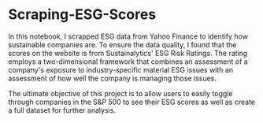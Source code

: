# Scraping-ESG-Scores
In this notebook, I scrapped ESG data from Yahoo Finance to identify how sustainable companies are. To ensure the data quality, I found that the scores on the website is from Sustainalytics' ESG Risk Ratings. The rating employs a two-dimensional framework that combines an assessment of a company's exposure to industry-specific material ESG issues with an assessment of how well the company is managing those issues.

The ultimate objective of this project is to allow users to easily toggle through companies in the S&P 500 to see their ESG scores as well as create a full dataset for further analysis.
